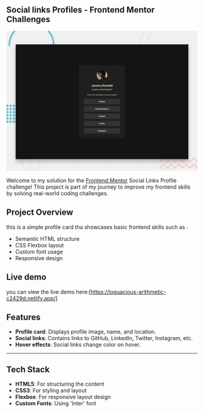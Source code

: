## Social links Profiles - Frontend Mentor Challenges

![Design preview for the Social links profile coding challenge](./preview.jpg)

Welcome to my solution for the [Frontend Mentor](https://www.frontendmentor.io/challenges/social-links-profile-UG32l9m6dQ) Social Links Profile challenge! This project is part of my journey to improve my frontend skills by solving real-world coding challenges.

## Project Overview

this is a simple profile card tha showcases basic frontend skills such as :

- Semantic HTML structure
- CSS Flexbox layout
- Custom font usage
- Responsive design

## Live demo

you can view the live demo here:[https://loquacious-arithmetic-c2429d.netlify.app/]

## Features

- **Profile card**: Displays profile image, name, and location.
- **Social links**: Contains links to GitHub, LinkedIn, Twitter, Instagram, etc.
- **Hover effects**: Social links change color on hover.

---

## Tech Stack

- **HTML5**: For structuring the content
- **CSS3**: For styling and layout
- **Flexbox**: For responsive layout design
- **Custom Fonts**: Using 'Inter' font
